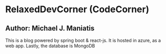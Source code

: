 # RelaxedDevCorner (CodeCorner)
## Author: Michael J. Maniatis


This is a blog powered by spring boot & react-js. 
It is hosted in azure, as a web app.
Lastly, the database is MongoDB


